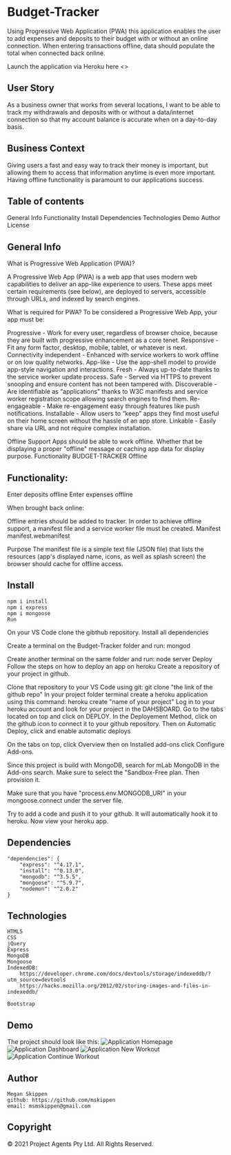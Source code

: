# Budget-Tracker
Using Progressive Web Application (PWA) this application enables the user to add expenses and deposits to their budget with or without an online connection. When entering transactions offline, data should populate the total when connected back online.

Launch the application via Heroku here <>

## User Story
As a business owner that works from several locations, I want to be able to track my withdrawals and deposits with or without a data/internet connection so that my account balance is accurate when on a day-to-day basis.

## Business Context
Giving users a fast and easy way to track their money is important, but allowing them to access that information anytime is even more important. Having offline functionality is paramount to our applications success.

## Table of contents
General Info
Functionality
Install
Dependencies
Technologies
Demo
Author
License

## General Info
What is Progressive Web Application (PWA)?

A Progressive Web App (PWA) is a web app that uses modern web capabilities to deliver an app-like experience to users. These apps meet certain requirements (see below), are deployed to servers, accessible through URLs, and indexed by search engines.

What is required for PWA?
To be considered a Progressive Web App, your app must be:

Progressive - Work for every user, regardless of browser choice, because they are built with progressive enhancement as a core tenet.
Responsive - Fit any form factor, desktop, mobile, tablet, or whatever is next.
Connectivity independent - Enhanced with service workers to work offline or on low quality networks.
App-like - Use the app-shell model to provide app-style navigation and interactions.
Fresh - Always up-to-date thanks to the service worker update process.
Safe - Served via HTTPS to prevent snooping and ensure content has not been tampered with.
Discoverable - Are identifiable as “applications” thanks to W3C manifests and service worker registration scope allowing search engines to find them.
Re-engageable - Make re-engagement easy through features like push notifications.
Installable - Allow users to “keep” apps they find most useful on their home screen without the hassle of an app store.
Linkable - Easily share via URL and not require complex installation.

Offline Support
Apps should be able to work offline. Whether that be displaying a proper "offline" message or caching app data for display purpose.
Functionality
BUDGET-TRACKER Offline 

## Functionality:

Enter deposits offline
Enter expenses offline

When brought back online:

Offline entries should be added to tracker.
In order to achieve offline support, a manifest file and a service worker file must be created.
Manifest manifest.webmanifest

Purpose
The manifest file is a simple text file (JSON file) that lists the resources (app's displayed name, icons, as well as splash screen) the browser should cache for offline access.

## Install
    npm i install
    npm i express
    npm i mongoose
    Run

On your VS Code clone the gibthub repository.
    Install all dependencies

Create a terminal on the Budget-Tracker folder and run:
    mongod

Create another terminal on the same folder and run:
    node server
    Deploy
    Follow the steps on how to deploy an app on heroku
    Create a repository of your project in github.

Clone that repository to your VS Code using git:
    git clone "the link of the github repo"
    In your project folder terminal create a heroku application using this command:
    heroku create "name of your project"
    Log in to your heroku account and look for your project in the DAHSBOARD. Go to the tabs located on top and click on DEPLOY. In the Deployement Method, click on the github icon to connect it to your github repository. Then on Automatic Deploy, click and enable automatic deploys

On the tabs on top, click Overview then on Installed add-ons click Configure Add-ons.

Since this project is build with MongoDB, search for mLab MongoDB in the Add-ons search. Make sure to select the "Sandbox-Free plan. Then provision it.

Make sure that you have "process.env.MONGODB_URI" in your mongoose.connect under the server file.

Try to add a code and push it to your github. It will automatically hook it to heroku. Now view your heroku app.

## Dependencies
    "dependencies": {
        "express": "^4.17.1",
        "install": "^0.13.0",
        "mongodb": "^3.5.5",
        "mongoose": "^5.9.7",
        "nodemon": "^2.0.2"
    }
## Technologies
    HTML5
    CSS
    jQuery
    Express
    MongoDB
    Mongoose
    IndexedDB: 
        https://developer.chrome.com/docs/devtools/storage/indexeddb/?utm_source=devtools
        https://hacks.mozilla.org/2012/02/storing-images-and-files-in-indexeddb/

    Bootstrap

## Demo

The project should look like this:
![Application Homepage](public/img/homepage.PNG)
![Application Dashboard](public/img/dashboard.PNG)
![Application New Workout](public/img/newworkout.PNG)
![Application Continue Workout](public/img/continueworkout.PNG)

## Author
    Megan Skippen
    github: https://github.com/mskippen
    email: msmskippen@gmail.com

## Copyright
© 2021 Project Agents Pty Ltd. All Rights Reserved.